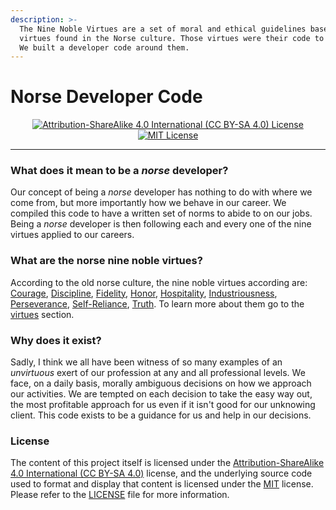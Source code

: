 ```yaml
---
description: >-
  The Nine Noble Virtues are a set of moral and ethical guidelines based on
  virtues found in the Norse culture. Those virtues were their code to live by.
  We built a developer code around them.
---
```


# Norse Developer Code

<div align="center">
    <p align="center"> 
        <a href="https://creativecommons.org/licenses/by-sa/4.0/"><img alt="Attribution-ShareAlike 4.0 International (CC BY-SA 4.0) License" src="https://img.shields.io/badge/content%20license-CC%20BY--SA%204.0-a3be8c?style=flat-square&logoColor=eceff4&colorA=4c566a"></a>
        <a href="https://opensource.org/licenses/MIT"><img alt="MIT License" src="https://img.shields.io/badge/source%20code%20license-MIT-a3be8c?style=flat-square&logoColor=eceff4&colorA=4c566a"></a>
    </p>
</div>
<hr>

### What does it mean to be a _norse_ developer?

Our concept of being a _norse_ developer has nothing to do with where we come from, but more importantly how we behave in our career.  We compiled this code to have a written set of norms to abide to on our jobs. Being a _norse_ developer is then following each and every one of the nine virtues applied to our careers.

### What are the norse nine noble virtues?

According to the old norse culture, the nine noble virtues according are: [Courage][chapter-courage], [Discipline][chapter-discipline], [Fidelity][chapter-fidelity], [Honor][chapter-honor], [Hospitality][chapter-hospitality], [Industriousness][chapter-industriousness], [Perseverance][chapter-perseverance], [Self-Reliance][chapter-self-reliance], [Truth][chapter-truth]. To learn more about them go to the [virtues][chapter-virtues] section.

### Why does it exist?

Sadly, I think we all have been witness of so many examples of an _unvirtuous_ exert of our profession at any and all professional levels. We face, on a daily basis, morally ambiguous decisions on how we approach our activities. We are tempted on each decision to take the easy way out, the most profitable approach for us even if it isn't good for our unknowing client. This code exists to be a guidance for us and help in our decisions.

### License

The content of this project itself is licensed under the [Attribution-ShareAlike 4.0 International \(CC BY-SA 4.0\)](https://creativecommons.org/licenses/by-sa/4.0/) license, and the underlying source code used to format and display that content is licensed under the [MIT](https://opensource.org/licenses/MIT) license. Please refer to the [LICENSE](license.md) file for more information.


[chapter-virtues]: content/virtues.md
[chapter-courage]: content/virtues/courage.md
[chapter-discipline]: content/virtues/discipline.md
[chapter-fidelity]: content/virtues/fidelity.md
[chapter-honor]: content/virtues/honor.md
[chapter-hospitality]: content/virtues/hospitality.md
[chapter-industriousness]: content/virtues/industriousness.md
[chapter-perseverance]: content/virtues/perseverance.md
[chapter-self-reliance]: content/virtues/self-reliance.md
[chapter-truth]: content/virtues/truth.md
